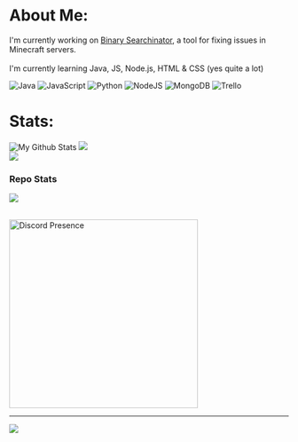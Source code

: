 # About Me:
I'm currently working on [Binary Searchinator](https://github.com/Skullians/BinarySearchinator), a tool for fixing issues in Minecraft servers. <br><br> I'm currently learning Java, JS, Node.js, HTML & CSS (yes quite a lot)

![Java](https://img.shields.io/badge/java-%23ED8B00.svg?style=for-the-badge&logo=java&logoColor=white) ![JavaScript](https://img.shields.io/badge/javascript-%23323330.svg?style=for-the-badge&logo=javascript&logoColor=%23F7DF1E) ![Python](https://img.shields.io/badge/python-3670A0?style=for-the-badge&logo=python&logoColor=ffdd54) ![NodeJS](https://img.shields.io/badge/node.js-6DA55F?style=for-the-badge&logo=node.js&logoColor=white) ![MongoDB](https://img.shields.io/badge/MongoDB-%234ea94b.svg?style=for-the-badge&logo=mongodb&logoColor=white) ![Trello](https://img.shields.io/badge/Trello-%23026AA7.svg?style=for-the-badge&logo=Trello&logoColor=white)
# Stats:
![My Github Stats](https://github-readme-stats.vercel.app/api?username=Skullians&show_icons=true&theme=transparent)
![](https://github-readme-streak-stats.herokuapp.com/?user=Skullians&theme=transparent&hide_border=false)<br/>
![](https://github-readme-stats.vercel.app/api/top-langs/?username=Skullians&theme=transparent&hide_border=false&include_all_commits=false&count_private=true&layout=compact)

### Repo Stats
![](https://github-contributor-stats.vercel.app/api?username=Skullians&limit=5&theme=dark&combine_all_yearly_contributions=true)

<br>
  <img src="https://lanyard-profile-readme.vercel.app/api/740153472086835221?hideDiscrim=true%22%20alt=%22Discord%20Presence%22%20align=%22center%22%20width=%22340%22"  alt="Discord Presence" align="center" width="340">
<br>

---
[![](https://visitcount.itsvg.in/api?id=Skullians&icon=8&color=12)](https://visitcount.itsvg.in)
